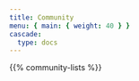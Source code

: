 ```yaml
---
title: Community
menu: { main: { weight: 40 } }
cascade:
  type: docs
---
```


{{% community-lists %}}
